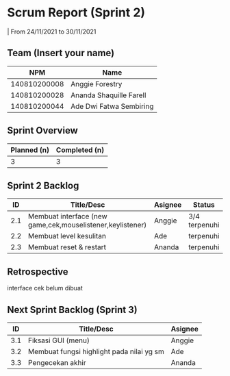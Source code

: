 # Scrum Report (Sprint 2)
| From 24/11/2021 to 30/11/2021

## Team (Insert your name)
| NPM           | Name                    |
| ------------- |-------------------------|
| 140810200008  | Anggie Forestry         |
| 140810200028  | Ananda Shaquille Farell |
| 140810200044  | Ade Dwi Fatwa Sembiring |

## Sprint Overview
| Planned (n)   | Completed (n) |
| ------------- |-------------- |
| 3             | 3             |

## Sprint 2 Backlog

| ID  | Title/Desc                                                  | Asignee             | Status             |
| --- | ----------------------------------------------------------- | ------------------- | ------------------ |
| 2.1 | Membuat interface (new game,cek,mouselistener,keylistener)  | Anggie              |   3/4 terpenuhi    |
| 2.2 | Membuat level kesulitan                                     | Ade                 |     terpenuhi      |
| 2.3 | Membuat reset & restart                                     | Ananda              |     terpenuhi      |

## Retrospective 

interface cek belum dibuat

## Next Sprint Backlog (Sprint 3)
| ID  | Title/Desc                                                  | Asignee             | 
| --- | ----------------------------------------------------------- | ------------------- | 
| 3.1 | Fiksasi GUI (menu)                                          | Anggie              |
| 3.2 | Membuat fungsi highlight pada nilai yg sm                   | Ade                 |
| 3.3 | Pengecekan akhir                                            | Ananda              |